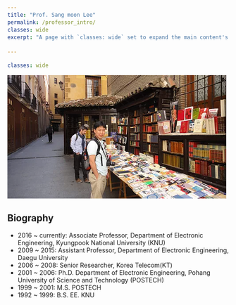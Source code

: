 ```yaml
---
title: "Prof. Sang moon Lee"
permalink: /professor_intro/
classes: wide
excerpt: "A page with `classes: wide` set to expand the main content's width."

---
```


```yaml
classes: wide
```

<img src="/assets/images/professor.jpg">

## Biography

* 2016 ~ currently: Associate Professor, Department of Electronic Engineering, Kyungpook National University (KNU)
* 2009 ~ 2015: Assistant Professor, Department of Electronic Engineering, Daegu University
* 2006 ~ 2008: Senior Researcher, Korea Telecom(KT)
* 2001 ~ 2006: Ph.D. Department of Electronic Engineering, Pohang University of Science and Technology (POSTECH)
* 1999 ~ 2001: M.S. POSTECH
* 1992 ~ 1999: B.S. EE. KNU
